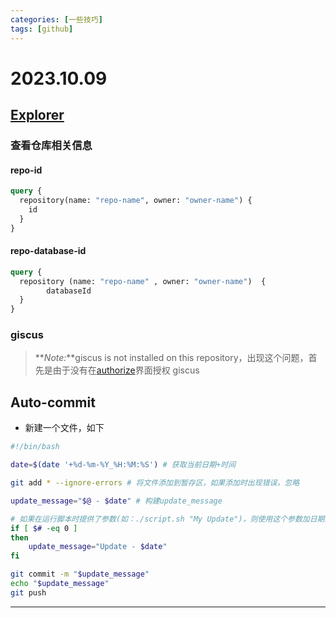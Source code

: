 ```yaml
---
categories: [一些技巧]
tags: [github]
---
```


# 2023.10.09

## [Explorer](https://docs.github.com/en/graphql/overview/explorer)

### 查看仓库相关信息

#### repo-id

```graphql
query {
  repository(name: "repo-name", owner: "owner-name") {
    id
  }
}
```

#### repo-database-id

```graphql
query {
  repository (name: "repo-name" , owner: "owner-name")  {
        databaseId
  }
}
```

### giscus

> **_Note:_**giscus is not installed on this repository，出现这个问题，首先是由于没有在[authorize](https://github.com/apps/giscus)界面授权 giscus

## Auto-commit

- 新建一个文件，如下

```bash
#!/bin/bash

date=$(date '+%d-%m-%Y_%H:%M:%S') # 获取当前日期+时间

git add * --ignore-errors # 将文件添加到暂存区，如果添加时出现错误，忽略

update_message="$@ - $date" # 构建update_message

# 如果在运行脚本时提供了参数(如：./script.sh "My Update")，则使用这个参数加日期来构建这个消息，如果没有则使用“Update-$date”
if [ $# -eq 0 ]
then
    update_message="Update - $date"
fi

git commit -m "$update_message"
echo "$update_message"
git push
```

---
